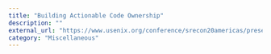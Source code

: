 ```yaml
---
title: "Building Actionable Code Ownership"
description: ""
external_url: "https://www.usenix.org/conference/srecon20americas/presentation/mukherji"
category: "Miscellaneous"
---
```

